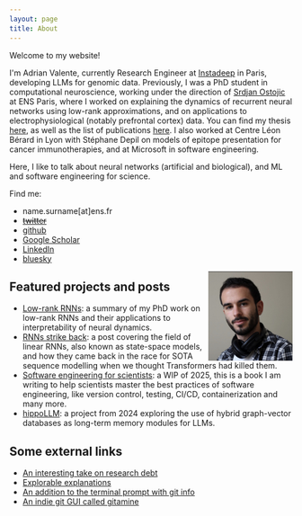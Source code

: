 ```yaml
---
layout: page
title: About
---
```

Welcome to my website! 

I'm Adrian Valente, currently Research Engineer at [Instadeep](https://instadeep.com/) in Paris, developing LLMs for genomic data. Previously, I was a PhD student in computational neuroscience, working under the direction of [Srdjan Ostojic](https://twitter.com/ostojic_srdjan) at ENS Paris, where I worked on explaining the dynamics of recurrent neural networks using low-rank approximations, and on applications to electrophysiological (notably prefrontal cortex) data. You can find my thesis [here]({{site.url}}/assets/pdfs/thesis_full.pdf), as well as the list of publications [here](cv.md). I also worked at Centre Léon Bérard in Lyon with Stéphane Depil on models of epitope presentation for cancer immunotherapies, and at Microsoft in software engineering.

Here, I like to talk about neural networks (artificial and biological), and ML and software engineering for science.

Find me:
- name.surname[at]ens.fr
- ~~[twitter](https://twitter.com/lowrank_adrian)~~
- [github](https://github.com/adrian-valente)
- [Google Scholar](https://scholar.google.com/citations?user=uyLai34AAAAJ&hl=fr)
- [LinkedIn](https://www.linkedin.com/in/adrian-valente95/)
- [bluesky](https://bsky.app/profile/loradrian.bsky.social)

<img align="right" src="assets/id.jpg" width="150"/>

## Featured projects and posts
- [Low-rank RNNs]({{site.url}}/2022/06/01/low-rank-summary.html): a summary of my PhD work on low-rank RNNs and their applications to interpretability of neural dynamics.
- [RNNs strike back]({{site.url}}/2023/10/03/linear-rnns.html): a post covering the field of linear RNNs, also known as state-space models, and how they came back in the race for SOTA sequence modelling when we thought Transformers had killed them.
- [Software engineering for scientists](https://avalente.quarto.pub/sweforscientists/): a WIP of 2025, this is a book I am writing to help scientists master the best practices of software engineering, like version control, testing, CI/CD, containerization and many more.
- [hippoLLM](https://github.com/adrian-valente/hippollm): a project from 2024 exploring the use of hybrid graph-vector databases as long-term memory modules for LLMs.

## Some external links
- [An interesting take on research debt](https://distill.pub/2017/research-debt/)
- [Explorable explanations](https://explorabl.es/all/)
- [An addition to the terminal prompt with git info](https://github.com/magicmonty/bash-git-prompt)
- [An indie git GUI called gitamine](https://github.com/pvigier/gitamine)

